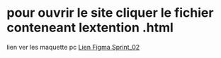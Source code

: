 <h1>pour ouvrir le site cliquer le fichier conteneant lextention .html</h1>

<p>lien ver les maquette pc <a href= "https://www.figma.com/file/iHa0JIDOqNbZ2XEHRTJaBN/Sprint_02-team-library">Lien Figma Sprint_02</a>
